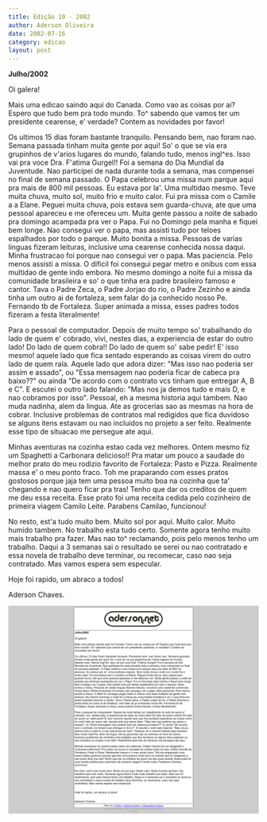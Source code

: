 ```yaml
---
title: Edição 10 - 2002
author: Aderson Oliveira
date: 2002-07-16
category: edicao
layout: post
---
```


**Julho/2002**

Oi galera!

Mais uma edicao saindo aqui do Canada. Como vao as coisas por ai? Espero que tudo bem pra todo mundo. To^ sabendo que vamos ter um presidente cearense, e' verdade? Contem as novidades por favor!

Os ultimos 15 dias foram bastante tranquilo. Pensando bem, nao foram nao. Semana passada tinham muita gente por aqui! So' o que se via era grupinhos de v'arios lugares do mundo, falando tudo, menos ingl^es. Isso vai pra voce Dra. F'atima Gurgel!! Foi a semana do Dia Mundial da Juventude. Nao participei de nada durante toda a semana, mas compensei no final de semana passado. O Papa celebrou uma missa num parque aqui pra mais de 800 mil pessoas. Eu estava por la'. Uma multidao mesmo. Teve muita chuva, muito sol, muito frio e muito calor. Fui pra missa com o Camile a a Elane. Peguei muita chuva, pois estava sem guarda-chuva, ate que uma pessoal apareceu e me ofereceu um. Muita gente passou a noite de sabado pra domingo acampada pra ver o Papa. Fui no Domingo pela manha e fiquei bem longe. Nao consegui ver o papa, mas assisti tudo por teloes espalhados por todo o parque. Muito bonita a missa. Pessoas de varias linguas fizeram leituras, inclusive uma cearense conhecida nossa daqui. Minha frustracao foi porque nao consegui ver o papa. Mas paciencia. Pelo menos assisti a missa. O dificil foi consegui pegar metro e onibus com essa multidao de gente indo embora. No mesmo domingo a noite fui a missa da comunidade brasileira e so' o que tinha era padre brasileiro famoso e cantor. Tava o Padre Zeca, o Padre Jorjao do rio, o Padre Zezinho e ainda tinha um outro ai de fortaleza, sem falar do ja conhecido nosso Pe. Fernando tb de Fortaleza. Super animada a missa, esses padres todos fizeram a festa literalmente!

Para o pessoal de computador. Depois de muito tempo so' trabalhando do lado de quem e' cobrado, vivi, nestes dias, a experiencia de estar do outro lado! Do lado de quem cobra!! Do lado de quem so' sabe pedir! E' isso mesmo! aquele lado que fica sentado esperando as coisas virem do outro lado de quem rala. Aquele lado que adora dizer: "Mas isso nao poderia ser assim e assado", ou "Essa mensagem nao poderia ficar de cabeca pra baixo??" ou ainda "De acordo com o contrato vcs tinham que entregar A, B e C". E escutei o outro lado falando: "Mas nos ja demos tudo e mais D, e nao cobramos por isso". Pessoal, eh a mesma historia aqui tambem. Nao muda nadinha, alem da lingua. Ate as grocerias sao as mesmas na hora de cobrar. Inclusive problemas de contratos mal redigidos que fica duvidoso se alguns itens estavam ou nao incluidos no projeto a ser feito. Realmente esse tipo de situacao me persegue ate aqui.

Minhas aventuras na cozinha estao cada vez melhores. Ontem mesmo fiz um Spaghetti a Carbonara delicioso!! Pra matar um pouco a saudade do melhor prato do meu rodizio favorito de Fortaleza: Pasto e Pizza. Realmente massa e' o meu ponto fraco. Toh me praparando com esses pratos gostosos porque jaja tem uma pessoa muito boa na cozinha que ta' chegando e nao quero ficar pra tras! Tenho que dar os creditos de quem me deu essa receita. Esse prato foi uma receita cedida pelo cozinheiro de primeira viagem Camilo Leite. Parabens Camilao, funcionou!

No resto, est'a tudo muito bem. Muito sol por aqui. Muito calor. Muito humido tambem. No trabalho esta tudo certo. Somente agora tenho muito mais trabalho pra fazer. Mas nao to^ reclamando, pois pelo menos tenho um trabalho. Daqui a 3 semanas sai o resultado se serei ou nao contratado e essa novela de trabalho deve terminar, ou recomecar, caso nao seja contratado. Mas vamos espera sem especular.

Hoje foi rapido, um abraco a todos!

Aderson Chaves.

[![Imagem no site original](/assets/images/edicao10.png)](/assets/images/edicao10.png)